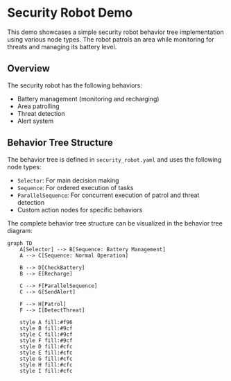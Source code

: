# Security Robot Demo

This demo showcases a simple security robot behavior tree implementation using various node types. The robot patrols an area while monitoring for threats and managing its battery level.

## Overview

The security robot has the following behaviors:
- Battery management (monitoring and recharging)
- Area patrolling
- Threat detection
- Alert system

## Behavior Tree Structure

The behavior tree is defined in `security_robot.yaml` and uses the following node types:
- `Selector`: For main decision making
- `Sequence`: For ordered execution of tasks
- `ParallelSequence`: For concurrent execution of patrol and threat detection
- Custom action nodes for specific behaviors

The complete behavior tree structure can be visualized in the behavior tree diagram:

```mermaid
graph TD
    A[Selector] --> B[Sequence: Battery Management]
    A --> C[Sequence: Normal Operation]

    B --> D[CheckBattery]
    B --> E[Recharge]

    C --> F[ParallelSequence]
    C --> G[SendAlert]

    F --> H[Patrol]
    F --> I[DetectThreat]

    style A fill:#f96
    style B fill:#9cf
    style C fill:#9cf
    style F fill:#9cf
    style D fill:#cfc
    style E fill:#cfc
    style G fill:#cfc
    style H fill:#cfc
    style I fill:#cfc
```